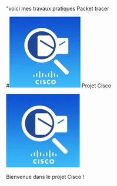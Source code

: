 "voici mes travaux pratiques Packet tracer

#![Logo Projet Cisco](cisco.jpg)
Projet Cisco

<img src="cisco.jpg" alt="Logo Projet Cisco" width="200">

  Bienvenue dans le projet Cisco !
